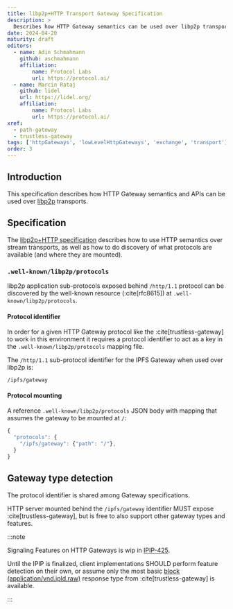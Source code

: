```yaml
---
title: libp2p+HTTP Transport Gateway Specification
description: >
  Describes how HTTP Gateway semantics can be used over libp2p transports.
date: 2024-04-20
maturity: draft
editors:
  - name: Adin Schmahmann
    github: aschmahmann
    affiliation:
        name: Protocol Labs
        url: https://protocol.ai/
  - name: Marcin Rataj
    github: lidel
    url: https://lidel.org/
    affiliation:
        name: Protocol Labs
        url: https://protocol.ai/
xref:
  - path-gateway
  - trustless-gateway
tags: ['httpGateways', 'lowLevelHttpGateways', 'exchange', 'transport']
order: 3
---
```


## Introduction

This specification describes how HTTP Gateway semantics
and APIs can be used over [libp2p](https://github.com/libp2p/specs) transports.

## Specification

The [libp2p+HTTP specification](https://github.com/libp2p/specs/pull/508)
describes how to use HTTP semantics over stream transports, as well as how
to do discovery of what protocols are available (and where they are mounted).

### `.well-known/libp2p/protocols`

libp2p application sub-protocols exposed behind `/http/1.1` protocol can be
discovered by the well-known resource (:cite[rfc8615]) at `.well-known/libp2p/protocols`.

#### Protocol identifier

In order for a given HTTP Gateway protocol like the :cite[trustless-gateway] to
work in this environment it requires a protocol identifier to act as a key in
the `.well-known/libp2p/protocols` mapping file.

The `/http/1.1` sub-protocol identifier for the IPFS Gateway when used over libp2p is:

```
/ipfs/gateway
```

#### Protocol mounting

A reference `.well-known/libp2p/protocols` JSON body with mapping that assumes the gateway to be mounted at `/`:

```js
{
  "protocols": {
    "/ipfs/gateway": {"path": "/"},
  }
}
```

## Gateway type detection

The protocol identifier is shared among Gateway specifications.

HTTP server mounted behind the `/ipfs/gateway` identifier MUST expose
:cite[trustless-gateway], but is free to also support other gateway types and
features.

:::note

Signaling Features on HTTP Gateways is wip in [IPIP-425](https://github.com/ipfs/specs/pull/425).

Until the IPIP is finalized, client implementations SHOULD perform feature
detection on their own, or assume only the most basic [block (application/vnd.ipld.raw)](https://specs.ipfs.tech/http-gateways/trustless-gateway/#block-responses-application-vnd-ipld-raw)
response type from :cite[trustless-gateway] is available.

:::
